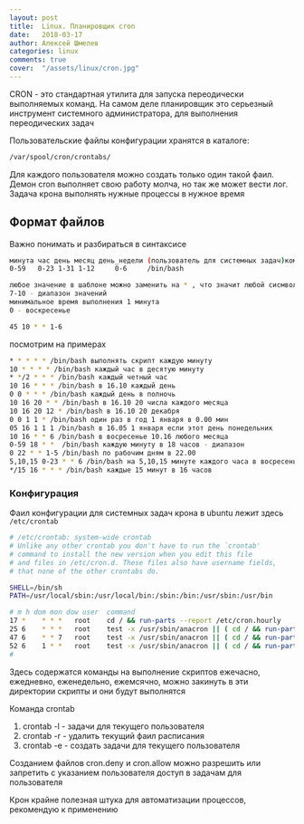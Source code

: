 ```yaml
---
layout: post
title:  Linux. Планировщик cron
date:   2018-03-17
author: Алексей Шмелев
categories: linux
comments: true
cover:  "/assets/linux/cron.jpg"
---
```


CRON - это стандартная утилита для запуска переодически выполняемых команд. На самом деле планировщик это серьезный инструмент системного администратора, для выполнения переодических задач

Пользовательские файлы конфигурации хранятся в каталоге:

~~~bash
/var/spool/cron/crontabs/
~~~
Для каждого пользователя можно создать только один такой фаил. Демон cron выполняет свою работу молча, но так же может вести лог.
Задача крона выполнять нужные процессы в нужное время

## Формат файлов

Важно понимать и разбираться в синтаксисе

~~~bash
минута час день месяц день_недели (пользователь для системных задач)команда
0-59   0-23 1-31 1-12     0-6     /bin/bash

любое значение в шаблоне можно заменить на * , что значит любой сисмвол
7-10 - диапазон значений
минимальное время выполнения 1 минута
0 - воскресенье

45 10 * * 1-6
~~~

 посмотрим на примерах

~~~bash
* * * * * /bin/bash выполнять скрипт каждую минуту
10 * * * * /bin/bash каждый час в десятую минуту
* */2 * * * /bin/bash каждый четный час
10 16 * * * /bin/bash в 16.10 каждый день
0 0 * * * /bin/bash каждый день в полночь
10 16 20 * * /bin/bash в 16.10 20 числа каждого месяца
10 16 20 12 * /bin/bash в 16.10 20 декабря
0 0 1 1 * /bin/bash один раз в год 1 января в 0.00 мин
05 16 1 1 1 /bin/bash в 16.05 1 января если этот день понедельник
10 16 * * 6 /bin/bash в восресенье 10.16 любого месяца
0-59 18 * *  /bin/bash каждую минуту в 18 часов - диапазон
0 22 * * 1-5 /bin/bash по рабочим дням в 22.00
5,10,15 0-23 * * 6 /bin/bash на 5,10,15 минуте каждого часа в восресенье
*/15 16 * * * /bin/bash каждые 15 минут в 16 часов
~~~

### Конфигурация

Фаил конфигурации для системных задач крона в ubuntu лежит здесь ``/etc/crontab``

~~~bash
# /etc/crontab: system-wide crontab
# Unlike any other crontab you don't have to run the `crontab'
# command to install the new version when you edit this file
# and files in /etc/cron.d. These files also have username fields,
# that none of the other crontabs do.

SHELL=/bin/sh
PATH=/usr/local/sbin:/usr/local/bin:/sbin:/bin:/usr/sbin:/usr/bin

# m h dom mon dow user  command
17 *    * * *   root    cd / && run-parts --report /etc/cron.hourly
25 6    * * *   root    test -x /usr/sbin/anacron || ( cd / && run-parts --report /etc/cron.daily )
47 6    * * 7   root    test -x /usr/sbin/anacron || ( cd / && run-parts --report /etc/cron.weekly )
52 6    1 * *   root    test -x /usr/sbin/anacron || ( cd / && run-parts --report /etc/cron.monthly )
# 

~~~

Здесь содержатся команды на выполнение скриптов ежечасно, ежедневно, еженедельно, ежемсячно, можно закинуть в эти директории скрипты и они будут выполнятся

Команда crontab

1. crontab -l - задачи для текущего пользователя
1. crontab -r - удалить текущий фаил расписания
1. crontab -e - создать задачи для текущего пользователя

Созданием файлов cron.deny и cron.allow можно разрешить или запретить с указанием пользователя доступ в задачам для пользователя

Крон крайне полезная штука для автоматизации процессов, рекомендую к применению